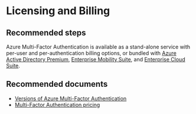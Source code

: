 <properties
    pageTitle="Licensing and Billing"
    description="Licensing and Billing"
    service="microsoft.aad"
    resource="Microsoft_AAD_IAM"
    authors="curtand"
    displayOrder="1770"
    supportTopicIds="32596894"
    selfHelpType="generic"
    resourceTags=""
    productPesIds="16579"
    cloudEnvironments="public, Fairfax, Mooncake, usnat, ussec"
 	articleId="3aef791d-f239-4554-a81a-48687815da04"
	ownershipId="AzureIdentity_MultiFactorAuthentication"
/>

# Licensing and Billing

## **Recommended steps**

Azure Multi-Factor Authentication is available as a stand-alone service with per-user and per-authentication billing options, or bundled with [Azure Active Directory Premium](https://azure.microsoft.com/pricing/details/active-directory/), [Enterprise Mobility Suite](https://azure.microsoft.com/pricing/details/active-directory/), and [Enterprise Cloud Suite](https://www.microsoft.com/en-us/Licensing/licensing-programs/enterprise.aspx).

## **Recommended documents**

* [Versions of Azure Multi-Factor Authentication](https://docs.microsoft.com/azure/active-directory/authentication/concept-mfa-licensing)
* [Multi-Factor Authentication pricing](https://azure.microsoft.com/pricing/details/multi-factor-authentication/)
